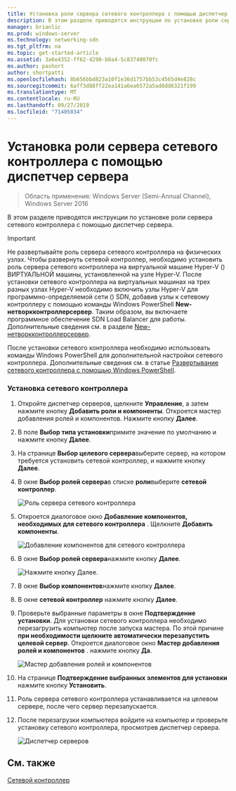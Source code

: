 ```yaml
---
title: Установка роли сервера сетевого контроллера с помощью диспетчер сервера
description: В этом разделе приводятся инструкции по установке роли сервера сетевого контроллера с помощью диспетчер сервера в Windows Server 2016.
manager: brianlic
ms.prod: windows-server
ms.technology: networking-sdn
ms.tgt_pltfrm: na
ms.topic: get-started-article
ms.assetid: 3a6e4352-ff62-4290-b8a4-5c83740070fc
ms.author: pashort
author: shortpatti
ms.openlocfilehash: 8b656bbd823a10f1e36d1757bb53c4565d4e828c
ms.sourcegitcommit: 6aff3d88ff22ea141a6ea6572a5ad8dd6321f199
ms.translationtype: MT
ms.contentlocale: ru-RU
ms.lasthandoff: 09/27/2019
ms.locfileid: "71405834"
---
```

# <a name="install-the-network-controller-server-role-using-server-manager"></a>Установка роли сервера сетевого контроллера с помощью диспетчер сервера

>Область применения: Windows Server (Semi-Annual Channel), Windows Server 2016

В этом разделе приводятся инструкции по установке роли сервера сетевого контроллера с помощью диспетчер сервера.

>[!IMPORTANT]
>Не развертывайте роль сервера сетевого контроллера на физических узлах. Чтобы развернуть сетевой контроллер, необходимо установить роль сервера сетевого контроллера на виртуальной машине Hyper-V \(\) ВИРТУАЛЬНОЙ машины, установленной на узле Hyper-V. После установки сетевого контроллера на виртуальных машинах на трех разных узлах Hyper\-V необходимо включить узлы Hyper\-V для программно-определяемой сети \(\) SDN, добавив узлы к сетевому контроллеру с помощью команды Windows PowerShell **New-нетворкконтроллерсервер**. Таким образом, вы включаете программное обеспечение SDN Load Balancer для работы. Дополнительные сведения см. в разделе [New-нетворкконтроллерсервер](https://technet.microsoft.com/itpro/powershell/windows/network-controller/new-networkcontrollerserver).
  
После установки сетевого контроллера необходимо использовать команды Windows PowerShell для дополнительной настройки сетевого контроллера. Дополнительные сведения см. в статье [Развертывание сетевого контроллера с помощью Windows PowerShell](../../deploy/Deploy-Network-Controller-using-Windows-PowerShell.md).  
  
### <a name="to-install-network-controller"></a>Установка сетевого контроллера  
  
1.  Откройте диспетчер серверов, щелкните **Управление**, а затем нажмите кнопку **Добавить роли и компоненты**. Откроется мастер добавления ролей и компонентов. Нажмите кнопку **Далее**.  
  
2.  В поле **Выбор типа установки**примите значение по умолчанию и нажмите кнопку **Далее**.  
  
3.  На странице **Выбор целевого сервера**выберите сервер, на котором требуется установить сетевой контроллер, и нажмите кнопку **Далее**.  
  
4.  В окне **Выбор ролей сервера**в списке **роли**выберите **сетевой контроллер**.  
  
    ![Роль сервера сетевого контроллера](../../../media/Install-the-Network-Controller-server-role-using-Server-Manager/netc_install_07.jpg)  
  
5.  Откроется диалоговое окно **Добавление компонентов, необходимых для сетевого контроллера** . Щелкните **Добавить компоненты**.  
  
    ![Добавление компонентов для сетевого контроллера](../../../media/Install-the-Network-Controller-server-role-using-Server-Manager/netc_install_06.jpg)  
  
6.  В окне **Выбор ролей сервера**нажмите кнопку **Далее**.  
  
    ![Нажмите кнопку Далее.](../../../media/Install-the-Network-Controller-server-role-using-Server-Manager/netc_install_07.jpg)  
  
7.  В окне **Выбор компонентов**нажмите кнопку **Далее**.  
  
8.  В окне **сетевой контроллер** нажмите кнопку **Далее**.  
  
9. Проверьте выбранные параметры в окне **Подтверждение установки**. Для установки сетевого контроллера необходимо перезагрузить компьютер после запуска мастера. По этой причине **при необходимости щелкните автоматически перезапустить целевой сервер**. Откроется диалоговое окно **Мастер добавления ролей и компонентов** . нажмите кнопку **Да**.  
  
    ![Мастер добавления ролей и компонентов](../../../media/Install-the-Network-Controller-server-role-using-Server-Manager/netc_install_11.jpg)  
  
10. На странице **Подтверждение выбранных элементов для установки** нажмите кнопку **Установить**.  
  
11. Роль сервера сетевого контроллера устанавливается на целевом сервере, после чего сервер перезапускается.  
  
12. После перезагрузки компьютера войдите на компьютер и проверьте установку сетевого контроллера, просмотрев диспетчер сервера.  
  
    ![Диспетчер серверов](../../../media/Install-the-Network-Controller-server-role-using-Server-Manager/nc_013.jpg)  
  
## <a name="see-also"></a>См. также  
[Сетевой контроллер](Network-Controller.md)  
  


